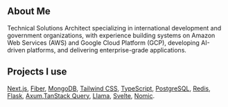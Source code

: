 ## About Me
Technical Solutions Architect specializing in international development and government organizations, with experience building systems on Amazon Web Services (AWS) and Google Cloud Platform (GCP), developing AI-driven platforms, and delivering enterprise-grade applications.

## Projects I use
[Next.js](https://nextjs.org/), [Fiber](https://gofiber.io/), [MongoDB](https://www.mongodb.com/), [Tailwind CSS](https://tailwindcss.com/), [TypeScript](https://www.typescriptlang.org/), [PostgreSQL](https://www.postgresql.org/), [Redis](https://redis.io/), [Flask](https://flask.palletsprojects.com/), [Axum](https://docs.rs/axum/latest/axum/),[TanStack Query](https://tanstack.com/query/latest), [Llama](https://ai.meta.com/llama/), [Svelte](https://svelte.dev/), [Nomic](https://ollama.com/library/nomic-embed-text).

